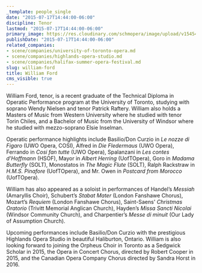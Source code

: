 ```yaml
---
_template: people_single
date: "2015-07-17T14:44:00-06:00"
discipline: Tenor
lastmod: "2015-07-17T14:44:00-06:00"
primary_image: https://res.cloudinary.com/schmopera/image/upload/v1545409169/media/webhook-uploads/1437165650071/FordWeb_1Square.jpg.jpg
publishDate: "2015-07-17T14:44:00-06:00"
related_companies:
- scene/companies/university-of-toronto-opera.md
- scene/companies/highlands-opera-studio.md
- scene/companies/halifax-summer-opera-festival.md
slug: william-ford
title: William Ford
cms_visible: true
---
```


William Ford, tenor, is a recent graduate of the Technical Diploma in Operatic Performance program at the University of Toronto, studying with soprano Wendy Nielsen and tenor Patrick Raftery. William also holds a Masters of Music from Western University where he studied with tenor Torin Chiles, and a Bachelor of Music from the University of Windsor where he studied with mezzo-soprano Elsie Inselman.

Operatic performance highlights include Basilio/Don Curzio in *Le nozze di Figaro* (UWO Opera, COSI), Alfred in *Die Fledermaus* (UWO Opera), Ferrando in *Cosi fan tutte* (UWO Opera), Spalanzani in *Les contes d’Hoffmann* (HSOF), Mayor in *Albert Herring* (UofTOpera), Goro in *Madama Butterfly* (SOLT), Monostatos in *The Magic Flute* (SOLT), Ralph Rackstraw in *H.M.S. Pinafore* (UofTOpera), and Mr. Owen in *Postcard from Morocco* (UofTOpera).

William has also appeared as a soloist in performances of Handel’s *Messiah* (Amaryllis Choir), Schubert’s *Stabat Mater* (London Fanshawe Chorus), Mozart’s *Requiem* (London Fanshawe Chorus), Saint-Saens' *Christmas Oratorio* (Trivitt Memorial Anglican Church), Hayden’s *Missa Sancti Nicolai* (Windsor Community Church), and Charpentier’s *Messe di minuit* (Our Lady of Assumption Church).

Upcoming performances include Basilio/Don Curzio with the prestigious Highlands Opera Studio in beautiful Haliburton, Ontario. William is also looking forward to joining the Orpheus Choir in Toronto as a Sedgwick Scholar in 2015, the Opera in Concert Chorus, directed by Robert Cooper in 2015, and the Canadian Opera Company Chorus directed by Sandra Horst in 2016. 
